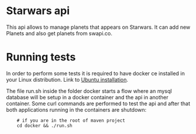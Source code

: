 # Starwars api

This api allows to manage planets that appears on Starwars. It can add new Planets and also get planets from swapi.co. 

# Running tests 
In order to perform some tests it is required to have docker ce installed in your Linux distribution. Link to [Ubuntu installation](https://docs.docker.com/v17.12/install/linux/docker-ce/ubuntu/#install-docker-ce-1). 

The file run.sh inside the folder docker starts a flow where an mysql database will be setup in a docker container and the api in another container. Some curl commands are performed to test the api and after that both applications running in the containers are shutdown:

```
	# if you are in the root of maven project
	cd docker && ./run.sh
```
